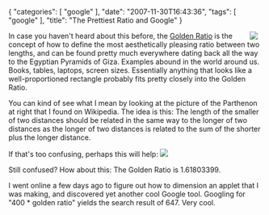 {
    "categories": [
        "google"
    ], 
    "date": "2007-11-30T16:43:36", 
    "tags": [
        "google"
    ], 
    "title": "The Prettiest Ratio and Google"
}

<img src="http://michaeljaylissner.com/files/images/ParthenonGoldenRatio.png" align="right" hspace="10">In case you haven't heard about this before, the <a href="http://en.wikipedia.org/wiki/Golden_ratio#Relationship_to_Fibonacci_sequence" target="_blank">Golden Ratio</a> is the concept of how to define the most aesthetically pleasing ratio between two lengths, and can be found pretty much everywhere dating back all the way to the Egyptian Pyramids of Giza. Examples abound in the world around us. Books, tables, laptops, screen sizes. Essentially anything that looks like a well-proportioned rectangle probably fits pretty closely into the Golden Ratio.

You can kind of see what I mean by looking at the picture of the Parthenon at right that I found on Wikipedia. The idea is this: The length of the smaller of two distances should be related in the same way to the longer of two distances as the longer of two distances is related to the sum of the shorter plus the longer distance.

If that's too confusing, perhaps this will help:
<img src="http://michaeljaylissner.com/files/images/Golden%20Ratio%20Formula.png">

Still confused? How about this: The Golden Ratio is 1.61803399.

I went online a few days ago to figure out how to dimension an applet that I was making, and discovered yet another cool Google tool. Googling for "400 * golden ratio" yields the search result of 647. Very cool. <!-- ckey="10060E10" --><!--break-->